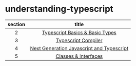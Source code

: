 # understanding-typescript

| section |                                                                      title                                                                       |
| :-----: | :----------------------------------------------------------------------------------------------------------------------------------------------: |
|    2    |             [Typescript Basics & Basic Types](https://github.com/dmswl98/understanding-typescript/blob/main/2_basic-types/README.md)             |
|    3    |               [Typescript Compiler](https://github.com/dmswl98/understanding-typescript/blob/main/3_typescript-compiler/README.md)               |
|    4    | [Next Generation Javascript and Typescript](https://github.com/dmswl98/understanding-typescript/blob/main/4_next-generation-js-and-ts/README.md) |
|    5    |              [Classes & Interfaces](https://github.com/dmswl98/understanding-typescript/blob/main/5_class-and-interfaces/README.md)              |
